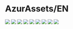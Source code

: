 # AzurAssets/EN
![](https://img.shields.io/badge/EN-8.1.230-blue?style=flat-square)
![](https://img.shields.io/badge/CV-520-blue?style=flat-square)
![](https://img.shields.io/badge/L2D-589-blue?style=flat-square)
![](https://img.shields.io/badge/PIC-22-blue?style=flat-square)
![](https://img.shields.io/badge/BGM-22-blue?style=flat-square)
![](https://img.shields.io/badge/CIPHER-36-blue?style=flat-square)
![](https://img.shields.io/badge/MANGA-50-blue?style=flat-square)
![](https://img.shields.io/badge/PAINTING-155-blue?style=flat-square)
![](https://img.shields.io/badge/DORM-1-blue?style=flat-square)